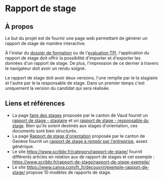 # Rapport de stage

## À propos

Le but du projet est de fournir une page web permettant de générer un rapport de
stage de manière interactive.

À l'instar du [dossier de formation] ou de l'[evaluation TPI], l'application
du rapport de stage doit offrir la possibilité d'importer et d'exporter les
données d'un rapport de stage. De plus, l'impression de ce dernier à travers le
navigateur doit avoir un rendu soigné.

Le rapport de stage doit avoir deux versions, l'une remplie par le·la stagiaire
et l'autre par le·la responsable de stage. Dans un premier temps c'est
uniquement la version du candidat qui sera réalisée.

## Liens et références

* La page [faire des stages](https://www.vd.ch/themes/formation/orientation/faire-des-stages/) proposée par le canton de Vaud fournit un [rapport de stage - stagiaire](https://www.vd.ch/fileadmin/user_upload/themes/formation/orientation/fichiers_pdf/apprentissage/rapp_stage_stag.pdf) et un [rapport de stage - responsable du stage](https://www.vd.ch/fileadmin/user_upload/themes/formation/orientation/fichiers_pdf/apprentissage/rapp_stage_resp.pdf). Bien qu'ils soient destinés aux stages d'orientation, ces documents sont bien structurés.
* La page [Rapport de stage d'orientation](https://www.ge.ch/document/rapport-stage-orientation) proposée par le canton de Genève fournit un [rapport de stage à remplir par l'entreprise](https://www.ge.ch/document/28320/telecharger), assez générique.
* Le site https://www.scribbr.fr/category/rapport-de-stage/ fournit différents articles en relation aux de rapport de stages et cet exemple : https://www.scribbr.fr/rapport-de-stage/rapport-de-stage-exemple/
* Le site https://www.canva.com/fr_fr/decouvrir/exemple-rapport-de-stage/ propose 10 modèles de rapports de stage.

[dossier de formation]: https://ponsfrilus.github.io/dossier-formation
[evaluation TPI]: https://ponsfrilus.github.io/evaluation-TPI

